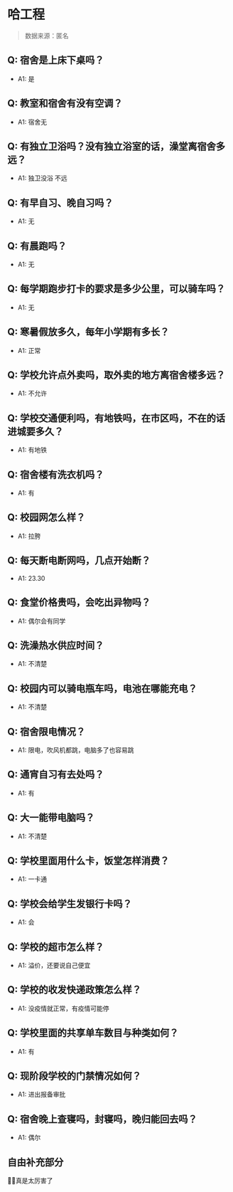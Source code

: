 # 哈工程

> 数据来源：匿名

## Q: 宿舍是上床下桌吗？

- A1: 是

## Q: 教室和宿舍有没有空调？

- A1: 宿舍无

## Q: 有独立卫浴吗？没有独立浴室的话，澡堂离宿舍多远？

- A1: 独卫没浴  不远

## Q: 有早自习、晚自习吗？

- A1: 无

## Q: 有晨跑吗？

- A1: 无

## Q: 每学期跑步打卡的要求是多少公里，可以骑车吗？

- A1: 无

## Q: 寒暑假放多久，每年小学期有多长？

- A1: 正常

## Q: 学校允许点外卖吗，取外卖的地方离宿舍楼多远？

- A1: 不允许

## Q: 学校交通便利吗，有地铁吗，在市区吗，不在的话进城要多久？

- A1: 有地铁

## Q: 宿舍楼有洗衣机吗？

- A1: 有

## Q: 校园网怎么样？

- A1: 拉胯

## Q: 每天断电断网吗，几点开始断？

- A1: 23.30

## Q: 食堂价格贵吗，会吃出异物吗？

- A1: 偶尔会有同学

## Q: 洗澡热水供应时间？

- A1: 不清楚

## Q: 校园内可以骑电瓶车吗，电池在哪能充电？

- A1: 不清楚

## Q: 宿舍限电情况？

- A1: 限电，吹风机都跳，电脑多了也容易跳

## Q: 通宵自习有去处吗？

- A1: 有

## Q: 大一能带电脑吗？

- A1: 不清楚

## Q: 学校里面用什么卡，饭堂怎样消费？

- A1: 一卡通

## Q: 学校会给学生发银行卡吗？

- A1: 会

## Q: 学校的超市怎么样？

- A1: 溢价，还要说自己便宜

## Q: 学校的收发快递政策怎么样？

- A1: 没疫情就正常，有疫情可能停

## Q: 学校里面的共享单车数目与种类如何？

- A1: 有

## Q: 现阶段学校的门禁情况如何？

- A1: 进出报备审批

## Q: 宿舍晚上查寝吗，封寝吗，晚归能回去吗？

- A1: 偶尔

## 自由补充部分

💊🐠真是太厉害了